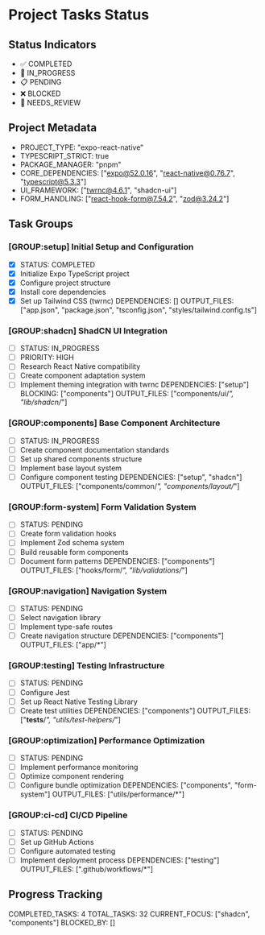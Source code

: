 # Project Tasks Status

## Status Indicators
- ✅ COMPLETED
- 🚀 IN_PROGRESS
- 📋 PENDING
- ❌ BLOCKED
- 🔄 NEEDS_REVIEW

## Project Metadata
- PROJECT_TYPE: "expo-react-native"
- TYPESCRIPT_STRICT: true
- PACKAGE_MANAGER: "pnpm"
- CORE_DEPENDENCIES: ["expo@52.0.16", "react-native@0.76.7", "typescript@5.3.3"]
- UI_FRAMEWORK: ["twrnc@4.6.1", "shadcn-ui"]
- FORM_HANDLING: ["react-hook-form@7.54.2", "zod@3.24.2"]

## Task Groups

### [GROUP:setup] Initial Setup and Configuration
- [x] STATUS: COMPLETED
- [x] Initialize Expo TypeScript project
- [x] Configure project structure
- [x] Install core dependencies
- [x] Set up Tailwind CSS (twrnc)
DEPENDENCIES: []
OUTPUT_FILES: ["app.json", "package.json", "tsconfig.json", "styles/tailwind.config.ts"]

### [GROUP:shadcn] ShadCN UI Integration
- [ ] STATUS: IN_PROGRESS
- [ ] PRIORITY: HIGH
- [ ] Research React Native compatibility
- [ ] Create component adaptation system
- [ ] Implement theming integration with twrnc
DEPENDENCIES: ["setup"]
BLOCKING: ["components"]
OUTPUT_FILES: ["components/ui/*", "lib/shadcn/*"]

### [GROUP:components] Base Component Architecture
- [ ] STATUS: IN_PROGRESS
- [ ] Create component documentation standards
- [ ] Set up shared components structure
- [ ] Implement base layout system
- [ ] Configure component testing
DEPENDENCIES: ["setup", "shadcn"]
OUTPUT_FILES: ["components/common/*", "components/layout/*"]

### [GROUP:form-system] Form Validation System
- [ ] STATUS: PENDING
- [ ] Create form validation hooks
- [ ] Implement Zod schema system
- [ ] Build reusable form components
- [ ] Document form patterns
DEPENDENCIES: ["components"]
OUTPUT_FILES: ["hooks/form/*", "lib/validations/*"]

### [GROUP:navigation] Navigation System
- [ ] STATUS: PENDING
- [ ] Select navigation library
- [ ] Implement type-safe routes
- [ ] Create navigation structure
DEPENDENCIES: ["components"]
OUTPUT_FILES: ["app/*"]

### [GROUP:testing] Testing Infrastructure
- [ ] STATUS: PENDING
- [ ] Configure Jest
- [ ] Set up React Native Testing Library
- [ ] Create test utilities
DEPENDENCIES: ["components"]
OUTPUT_FILES: ["__tests__/*", "utils/test-helpers/*"]

### [GROUP:optimization] Performance Optimization
- [ ] STATUS: PENDING
- [ ] Implement performance monitoring
- [ ] Optimize component rendering
- [ ] Configure bundle optimization
DEPENDENCIES: ["components", "form-system"]
OUTPUT_FILES: ["utils/performance/*"]

### [GROUP:ci-cd] CI/CD Pipeline
- [ ] STATUS: PENDING
- [ ] Set up GitHub Actions
- [ ] Configure automated testing
- [ ] Implement deployment process
DEPENDENCIES: ["testing"]
OUTPUT_FILES: [".github/workflows/*"]

## Progress Tracking
COMPLETED_TASKS: 4
TOTAL_TASKS: 32
CURRENT_FOCUS: ["shadcn", "components"]
BLOCKED_BY: []